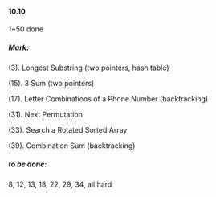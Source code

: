 #### 10.10

1~50 done



##### Mark:

(3). Longest Substring (two pointers, hash table)

(15). 3 Sum (two pointers)

(17). Letter Combinations of a Phone Number (backtracking)

(31). Next Permutation

(33). Search a Rotated Sorted Array

(39). Combination Sum (backtracking)

##### to be done:

8, 12, 13, 18, 22, 29, 34, all hard
